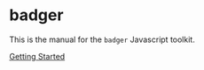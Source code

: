 # badger

This is the manual for the `badger` Javascript toolkit.

[Getting Started](/manual/getting_started)

